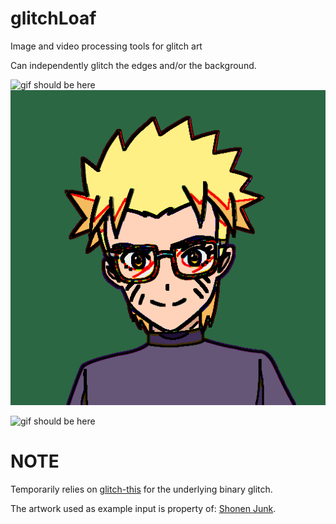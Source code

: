 # glitchLoaf
Image and video processing tools for glitch art

Can independently glitch the edges and/or the background.

![gif should be here](https://github.com/BenCowen/glitchLoaf/tree/main/results/keepers/sj3280-glitchBlur.gif)
<img src="./results/keepers/sj3280-glitchBlur.gif"/>

![gif should be here](https://github.com/BenCowen/glitchLoaf/tree/main/results/keepers/sj3280-swap.gif)

# NOTE
Temporarily relies on [glitch-this](https://github.com/TotallyNotChase/glitch-this) for the underlying binary glitch.

The artwork used as example input is property of: [Shonen Junk](https://shonenjunk.xyz/).
